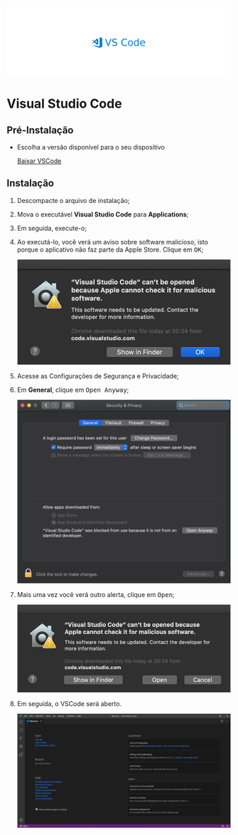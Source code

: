 ![Banner](./images/vscode-banner.jpg)

# Visual Studio Code

## Pré-Instalação

- Escolha a versão disponível para o seu dispositivo

  [Baixar VSCode](https://code.visualstudio.com)

## Instalação

1. Descompacte o arquivo de instalação;
2. Mova o executável __Visual Studio Code__ para __Applications__;
3. Em seguida, execute-o;
4. Ao executá-lo, você verá um aviso sobre software malicioso, isto porque o aplicativo não faz parte da Apple Store. Clique em <kbd>OK</kbd>;

    ![Alert](./images/step1.png)

5. Acesse as Configurações de Segurança e Privacidade;
6. Em __General__, clique em <kbd>Open Anyway</kbd>;

    ![Open Anyway](./images/step2.png)

7. Mais uma vez você verá outro alerta, clique em <kbd>Open</kbd>;

    ![Alert Open](./images/step3.png)

8. Em seguida, o VSCode será aberto.

    ![Open](./images/step4.png)